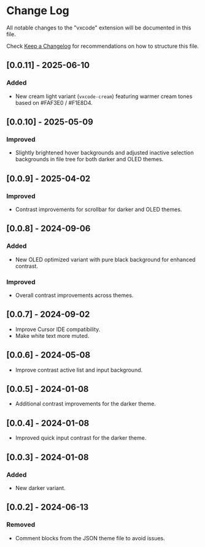 # Change Log

All notable changes to the "vxcode" extension will be documented in this file.

Check [Keep a Changelog](http://keepachangelog.com/) for recommendations on how to structure this file.

## [0.0.11] - 2025-06-10

### Added

- New cream light variant (`vxcode-cream`) featuring warmer cream tones based on #FAF3E0 / #F1E8D4.

## [0.0.10] - 2025-05-09

### Improved

- Slightly brightened hover backgrounds and adjusted inactive selection backgrounds in file tree for both darker and OLED themes.

## [0.0.9] - 2025-04-02

### Improved

- Contrast improvements for scrollbar for darker and OLED themes.

## [0.0.8] - 2024-09-06

### Added

- New OLED optimized variant with pure black background for enhanced contrast.

### Improved

- Overall contrast improvements across themes.

## [0.0.7] - 2024-09-02

- Improve Cursor IDE compatibility.
- Make white text more muted.

## [0.0.6] - 2024-05-08

- Improve contrast active list and input background.

## [0.0.5] - 2024-01-08

- Additional contrast improvements for the darker theme.

## [0.0.4] - 2024-01-08

- Improved quick input contrast for the darker theme.

## [0.0.3] - 2024-01-08

### Added

- New darker variant.

## [0.0.2] - 2024-06-13

### Removed

- Comment blocks from the JSON theme file to avoid issues.
